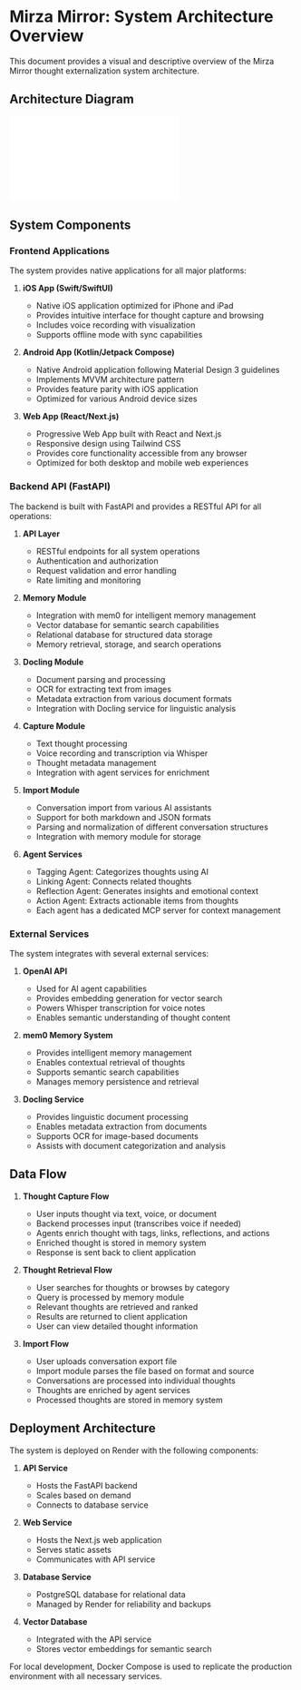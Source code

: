 # Mirza Mirror: System Architecture Overview

This document provides a visual and descriptive overview of the Mirza Mirror thought externalization system architecture.

## Architecture Diagram

![Architecture Diagram](architecture_diagram.md)

## System Components

### Frontend Applications

The system provides native applications for all major platforms:

1. **iOS App (Swift/SwiftUI)**
   - Native iOS application optimized for iPhone and iPad
   - Provides intuitive interface for thought capture and browsing
   - Includes voice recording with visualization
   - Supports offline mode with sync capabilities

2. **Android App (Kotlin/Jetpack Compose)**
   - Native Android application following Material Design 3 guidelines
   - Implements MVVM architecture pattern
   - Provides feature parity with iOS application
   - Optimized for various Android device sizes

3. **Web App (React/Next.js)**
   - Progressive Web App built with React and Next.js
   - Responsive design using Tailwind CSS
   - Provides core functionality accessible from any browser
   - Optimized for both desktop and mobile web experiences

### Backend API (FastAPI)

The backend is built with FastAPI and provides a RESTful API for all operations:

1. **API Layer**
   - RESTful endpoints for all system operations
   - Authentication and authorization
   - Request validation and error handling
   - Rate limiting and monitoring

2. **Memory Module**
   - Integration with mem0 for intelligent memory management
   - Vector database for semantic search capabilities
   - Relational database for structured data storage
   - Memory retrieval, storage, and search operations

3. **Docling Module**
   - Document parsing and processing
   - OCR for extracting text from images
   - Metadata extraction from various document formats
   - Integration with Docling service for linguistic analysis

4. **Capture Module**
   - Text thought processing
   - Voice recording and transcription via Whisper
   - Thought metadata management
   - Integration with agent services for enrichment

5. **Import Module**
   - Conversation import from various AI assistants
   - Support for both markdown and JSON formats
   - Parsing and normalization of different conversation structures
   - Integration with memory module for storage

6. **Agent Services**
   - Tagging Agent: Categorizes thoughts using AI
   - Linking Agent: Connects related thoughts
   - Reflection Agent: Generates insights and emotional context
   - Action Agent: Extracts actionable items from thoughts
   - Each agent has a dedicated MCP server for context management

### External Services

The system integrates with several external services:

1. **OpenAI API**
   - Used for AI agent capabilities
   - Provides embedding generation for vector search
   - Powers Whisper transcription for voice notes
   - Enables semantic understanding of thought content

2. **mem0 Memory System**
   - Provides intelligent memory management
   - Enables contextual retrieval of thoughts
   - Supports semantic search capabilities
   - Manages memory persistence and retrieval

3. **Docling Service**
   - Provides linguistic document processing
   - Enables metadata extraction from documents
   - Supports OCR for image-based documents
   - Assists with document categorization and analysis

## Data Flow

1. **Thought Capture Flow**
   - User inputs thought via text, voice, or document
   - Backend processes input (transcribes voice if needed)
   - Agents enrich thought with tags, links, reflections, and actions
   - Enriched thought is stored in memory system
   - Response is sent back to client application

2. **Thought Retrieval Flow**
   - User searches for thoughts or browses by category
   - Query is processed by memory module
   - Relevant thoughts are retrieved and ranked
   - Results are returned to client application
   - User can view detailed thought information

3. **Import Flow**
   - User uploads conversation export file
   - Import module parses the file based on format and source
   - Conversations are processed into individual thoughts
   - Thoughts are enriched by agent services
   - Processed thoughts are stored in memory system

## Deployment Architecture

The system is deployed on Render with the following components:

1. **API Service**
   - Hosts the FastAPI backend
   - Scales based on demand
   - Connects to database service

2. **Web Service**
   - Hosts the Next.js web application
   - Serves static assets
   - Communicates with API service

3. **Database Service**
   - PostgreSQL database for relational data
   - Managed by Render for reliability and backups

4. **Vector Database**
   - Integrated with the API service
   - Stores vector embeddings for semantic search

For local development, Docker Compose is used to replicate the production environment with all necessary services.
